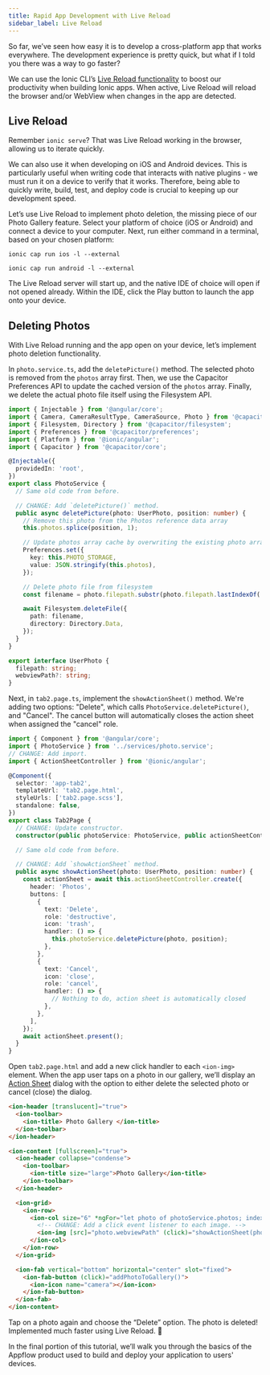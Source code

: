 ```yaml
---
title: Rapid App Development with Live Reload
sidebar_label: Live Reload
---
```


<head>
  <meta
    name="description"
    content="Use the Ionic CLI’s Live Reload functionality to boost your productivity when building Ionic apps. Learn how you can utilize rapid app development."
  />
</head>

So far, we’ve seen how easy it is to develop a cross-platform app that works everywhere. The development experience is pretty quick, but what if I told you there was a way to go faster?

We can use the Ionic CLI’s [Live Reload functionality](../../cli/livereload.md) to boost our productivity when building Ionic apps. When active, Live Reload will reload the browser and/or WebView when changes in the app are detected.

## Live Reload

Remember `ionic serve`? That was Live Reload working in the browser, allowing us to iterate quickly.

We can also use it when developing on iOS and Android devices. This is particularly useful when writing code that interacts with native plugins - we must run it on a device to verify that it works. Therefore, being able to quickly write, build, test, and deploy code is crucial to keeping up our development speed.

Let’s use Live Reload to implement photo deletion, the missing piece of our Photo Gallery feature. Select your platform of choice (iOS or Android) and connect a device to your computer. Next, run either command in a terminal, based on your chosen platform:

```shell
ionic cap run ios -l --external

ionic cap run android -l --external
```

The Live Reload server will start up, and the native IDE of choice will open if not opened already. Within the IDE, click the Play button to launch the app onto your device.

## Deleting Photos

With Live Reload running and the app open on your device, let’s implement photo deletion functionality.

In `photo.service.ts`, add the `deletePicture()` method. The selected photo is removed from the `photos` array first. Then, we use the Capacitor Preferences API to update the cached version of the `photos` array. Finally, we delete the actual photo file itself using the Filesystem API.

```ts
import { Injectable } from '@angular/core';
import { Camera, CameraResultType, CameraSource, Photo } from '@capacitor/camera';
import { Filesystem, Directory } from '@capacitor/filesystem';
import { Preferences } from '@capacitor/preferences';
import { Platform } from '@ionic/angular';
import { Capacitor } from '@capacitor/core';

@Injectable({
  providedIn: 'root',
})
export class PhotoService {
  // Same old code from before.

  // CHANGE: Add `deletePicture()` method.
  public async deletePicture(photo: UserPhoto, position: number) {
    // Remove this photo from the Photos reference data array
    this.photos.splice(position, 1);

    // Update photos array cache by overwriting the existing photo array
    Preferences.set({
      key: this.PHOTO_STORAGE,
      value: JSON.stringify(this.photos),
    });

    // Delete photo file from filesystem
    const filename = photo.filepath.substr(photo.filepath.lastIndexOf('/') + 1);

    await Filesystem.deleteFile({
      path: filename,
      directory: Directory.Data,
    });
  }
}

export interface UserPhoto {
  filepath: string;
  webviewPath?: string;
}
```

Next, in `tab2.page.ts`, implement the `showActionSheet()` method. We're adding two options: "Delete", which calls `PhotoService.deletePicture()`, and "Cancel". The cancel button will automatically closes the action sheet when assigned the "cancel" role.

```ts
import { Component } from '@angular/core';
import { PhotoService } from '../services/photo.service';
// CHANGE: Add import.
import { ActionSheetController } from '@ionic/angular';

@Component({
  selector: 'app-tab2',
  templateUrl: 'tab2.page.html',
  styleUrls: ['tab2.page.scss'],
  standalone: false,
})
export class Tab2Page {
  // CHANGE: Update constructor.
  constructor(public photoService: PhotoService, public actionSheetController: ActionSheetController) {}

  // Same old code from before.

  // CHANGE: Add `showActionSheet` method.
  public async showActionSheet(photo: UserPhoto, position: number) {
    const actionSheet = await this.actionSheetController.create({
      header: 'Photos',
      buttons: [
        {
          text: 'Delete',
          role: 'destructive',
          icon: 'trash',
          handler: () => {
            this.photoService.deletePicture(photo, position);
          },
        },
        {
          text: 'Cancel',
          icon: 'close',
          role: 'cancel',
          handler: () => {
            // Nothing to do, action sheet is automatically closed
          },
        },
      ],
    });
    await actionSheet.present();
  }
}
```

Open `tab2.page.html` and add a new click handler to each `<ion-img>` element. When the app user taps on a photo in our gallery, we’ll display an [Action Sheet](../../api/action-sheet.md) dialog with the option to either delete the selected photo or cancel (close) the dialog.

```html
<ion-header [translucent]="true">
  <ion-toolbar>
    <ion-title> Photo Gallery </ion-title>
  </ion-toolbar>
</ion-header>

<ion-content [fullscreen]="true">
  <ion-header collapse="condense">
    <ion-toolbar>
      <ion-title size="large">Photo Gallery</ion-title>
    </ion-toolbar>
  </ion-header>

  <ion-grid>
    <ion-row>
      <ion-col size="6" *ngFor="let photo of photoService.photos; index as position">
        <!-- CHANGE: Add a click event listener to each image. -->
        <ion-img [src]="photo.webviewPath" (click)="showActionSheet(photo, position)"></ion-img>
      </ion-col>
    </ion-row>
  </ion-grid>

  <ion-fab vertical="bottom" horizontal="center" slot="fixed">
    <ion-fab-button (click)="addPhotoToGallery()">
      <ion-icon name="camera"></ion-icon>
    </ion-fab-button>
  </ion-fab>
</ion-content>
```

Tap on a photo again and choose the “Delete” option. The photo is deleted! Implemented much faster using Live Reload. 💪

In the final portion of this tutorial, we’ll walk you through the basics of the Appflow product used to build and deploy your application to users' devices.
